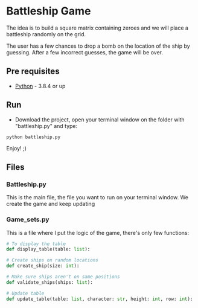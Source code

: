 # Battleship Game

The idea is to build a square matrix containing zeroes and we will place a battleship randomly on the grid.

The user has a few chances to drop a bomb on the location of the ship by guessing. After a few incorrect guesses, the game will be over.


## Pre requisites

- [Python](https://www.python.org/downloads/) - 3.8.4 or up


## Run

- Download the project, open your terminal window on the folder with "battleship.py" and type:

```
python battleship.py
```

Enjoy! ;)


## Files

### Battleship.py

This is the main file, the file you want to run on your terminal window. We create the game and keep updating

### Game_sets.py

This is a file where I put the logic of the game, there's only few functions:

```python
# To display the table
def display_table(table: list):

# Create ships on random locations
def create_ship(size: int):

# Make sure ships aren't on same positions
def validate_ships(ships: list):

# Update table
def update_table(table: list, character: str, height: int, row: int):
```